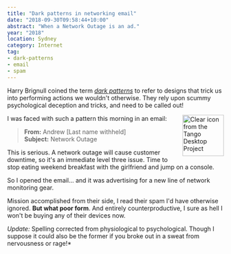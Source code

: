 ```yaml
---
title: "Dark patterns in networking email"
date: "2018-09-30T09:58:44+10:00"
abstract: "When a Network Outage is an ad."
year: "2018"
location: Sydney
category: Internet
tag:
- dark-patterns
- email
- spam
---
```

Harry Brignull coined the term *[dark patterns]* to refer to designs that trick us into performing actions we wouldn't otherwise. They rely upon scummy psychological deception and tricks, and need to be called out!

<img src="https://rubenerd.com/files/stock/tango-mail-mark-junk.svg" alt="Clear icon from the Tango Desktop Project" style="width:96px; height:96px; float:right; margin:0 0 1em 2em" /></p>

I was faced with such a pattern this morning in an email:

> **From:** Andrew [Last name withheld]  
> **Subject:** Network Outage

This is serious. A network outage will cause customer downtime, so it's an immediate level three issue. Time to stop eating weekend breakfast with the girlfriend and jump on a console.

So I opened the email... and it was advertising for a new line of network monitoring gear.

Mission accomplished from their side, I read their spam I'd have otherwise ignored. **But what poor form**. And entirely counterproductive, I sure as hell I won't be buying any of their devices now.

*Update:* Spelling corrected from physiological to psychological. Though I suppose it could also be the former if you broke out in a sweat from nervousness or rage!*

[dark patterns]: https://darkpatterns.org/

